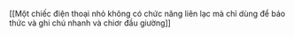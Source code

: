 [[Một chiếc điện thoại nhỏ không có chức năng liên lạc mà chỉ dùng để báo thức và ghi chú nhanh và chiơr đầu giường]]